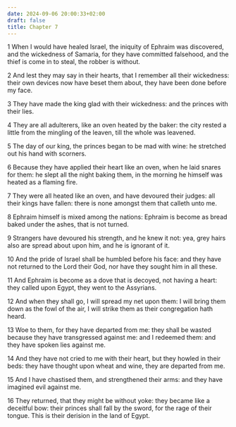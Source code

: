 ```yaml
---
date: 2024-09-06 20:00:33+02:00
draft: false
title: Chapter 7
---
```




1 When I would have healed Israel, the iniquity of Ephraim was discovered, and the wickedness of Samaria, for they have committed falsehood, and the thief is come in to steal, the robber is without.

2 And lest they may say in their hearts, that I remember all their wickedness: their own devices now have beset them about, they have been done before my face.

3 They have made the king glad with their wickedness: and the princes with their lies.

4 They are all adulterers, like an oven heated by the baker: the city rested a little from the mingling of the leaven, till the whole was leavened.

5 The day of our king, the princes began to be mad with wine: he stretched out his hand with scorners.

6 Because they have applied their heart like an oven, when he laid snares for them: he slept all the night baking them, in the morning he himself was heated as a flaming fire.

7 They were all heated like an oven, and have devoured their judges: all their kings have fallen: there is none amongst them that calleth unto me.

8 Ephraim himself is mixed among the nations: Ephraim is become as bread baked under the ashes, that is not turned.

9 Strangers have devoured his strength, and he knew it not: yea, grey hairs also are spread about upon him, and he is ignorant of it.

10 And the pride of Israel shall be humbled before his face: and they have not returned to the Lord their God, nor have they sought him in all these.

11 And Ephraim is become as a dove that is decoyed, not having a heart: they called upon Egypt, they went to the Assyrians.

12 And when they shall go, I will spread my net upon them: I will bring them down as the fowl of the air, I will strike them as their congregation hath heard.

13 Woe to them, for they have departed from me: they shall be wasted because they have transgressed against me: and I redeemed them: and they have spoken lies against me.

14 And they have not cried to me with their heart, but they howled in their beds: they have thought upon wheat and wine, they are departed from me.

15 And I have chastised them, and strengthened their arms: and they have imagined evil against me.

16 They returned, that they might be without yoke: they became like a deceitful bow: their princes shall fall by the sword, for the rage of their tongue. This is their derision in the land of Egypt.

